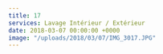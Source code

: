 ```yaml
---
title: 17
services: Lavage Intérieur / Extérieur
date: 2018-03-07 00:00:00 +0000
image: "/uploads/2018/03/07/IMG_3017.JPG"
---
```

